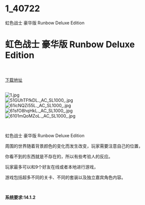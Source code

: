 # 1_40722
虹色战士 豪华版 Runbow Deluxe Edition
# 虹色战士 豪华版 Runbow Deluxe Edition
 <br/></br>
[下载地址](https://www.switch520.cc/article/40722 "下载地址")
<br/></br>

<p><img title="1.jpg" src="https://www.switch520.cc/muke_img/2022_09_01_9c4a12e79ef85.jpg" alt="1.jpg"><br>
<img title="51GUhTFfkDL._AC_SL1000_.jpg" src="https://www.switch520.cc/muke_img/2022_09_01_4e67a53061d6f.jpg" alt="51GUhTFfkDL._AC_SL1000_.jpg"><br>
<img title="61icNQZi55L._AC_SL1000_.jpg" src="https://www.switch520.cc/muke_img/2022_09_01_93e096aacea04.jpg" alt="61icNQZi55L._AC_SL1000_.jpg"><br>
<img title="61sfO8hqHkL._AC_SL1000_.jpg" src="https://www.switch520.cc/muke_img/2022_09_01_b1da65a6f4b3d.jpg" alt="61sfO8hqHkL._AC_SL1000_.jpg"><br>
<img title="6101mQoMZoL._AC_SL1000_.jpg" src="https://www.switch520.cc/muke_img/2022_09_01_84fca99f0ba6f.jpg" alt="6101mQoMZoL._AC_SL1000_.jpg"></p>
<p>&nbsp;</p>
<p>虹色战士 豪华版 Runbow Deluxe Edition</p>
<p>周围的世界随着背景颜色的变化而发生改变，玩家需要注意自己的位置，</p>
<p>你看不到的东西就是不存在的，所以有些考验人的反应。</p>
<p>玩家最多可以和9个好友在线或者本地进行游戏，</p>
<p>游戏包括超多不同的关卡、不同的套装以及独立嘉宾角色内容。</p>
<p>&nbsp;</p>
<p><strong>系统要求:14.1.2</strong></p>



